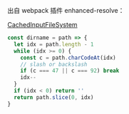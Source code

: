 出自 webpack 插件 enhanced-resolve：

[CachedInputFileSystem](https://github.com/webpack/enhanced-resolve/blob/main/lib/CachedInputFileSystem.js#L13)

```ts
const dirname = path => {
  let idx = path.length - 1
  while (idx >= 0) {
    const c = path.charCodeAt(idx)
    // slash or backslash
    if (c === 47 || c === 92) break
    idx--
  }
  if (idx < 0) return ''
  return path.slice(0, idx)
}
```
